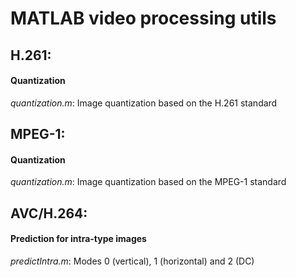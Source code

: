# MATLAB video processing utils
## H.261:
#### Quantization
_quantization.m_:
Image quantization based on the H.261 standard
## MPEG-1:
#### Quantization
_quantization.m_:
Image quantization based on the MPEG-1 standard
## AVC/H.264:
#### Prediction for intra-type images
_predictIntra.m_:
Modes 0 (vertical), 1 (horizontal) and 2 (DC)
